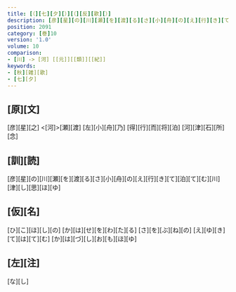 ```yaml
---
title: [（][七][夕][）][（][反][歌][）]
description: [彦][星][の][川][瀬][を][渡][る][さ][小][舟][の][え][行][き][て][泊][て][む][川][津][し][思][ほ][ゆ]
position: 2091
category: [巻]10
version: '1.0'
volume: 10
comparison:
- [川] -> [河] [[元]][[類]][[紀]]
keywords:
- [秋][雑][歌]
- [七][夕]
---
```


## [原][文]

[彦][星][之] <[河]>[瀬][渡] [左][小][舟][乃] [得][行][而][将][泊] [河][津][石][所][念]

## [訓][読]

[彦][星][の][川][瀬][を][渡][る][さ][小][舟][の][え][行][き][て][泊][て][む][川][津][し][思][ほ][ゆ]

## [仮][名]

[ひ][こ][ほ][し][の] [か][は][せ][を][わ][た][る] [さ][を][ぶ][ね][の] [え][ゆ][き][て][は][て][む] [か][は][づ][し][お][も][ほ][ゆ]

## [左][注]

[な][し]
